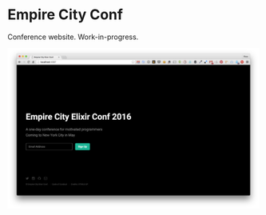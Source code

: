 # Empire City Conf

Conference website. Work-in-progress.

![prelaunch](doc/prelaunch-screenshot.png)
